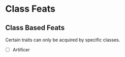 # Class Feats

## Class Based Feats

Certain traits can only be acquired by specific classes.

* [ ] Artificer

